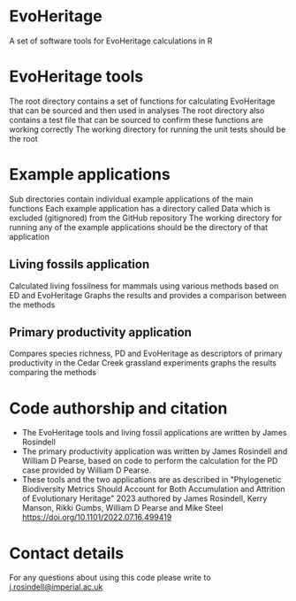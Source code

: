 # EvoHeritage
A set of software tools for EvoHeritage calculations in R

# EvoHeritage tools
The root directory contains a set of functions for calculating EvoHeritage that can be sourced and then used in analyses
The root directory also contains a test file that can be sourced to confirm these functions are working correctly
The working directory for running the unit tests should be the root

# Example applications
Sub directories contain individual example applications of the main functions
Each example application has a directory called Data which is excluded (gitignored) from the GitHub repository
The working directory for running any of the example applications should be the directory of that application

## Living fossils application

Calculated living fossilness for mammals using various methods based on ED and EvoHeritage
Graphs the results and provides a comparison between the methods

## Primary productivity application

Compares species richness, PD and EvoHeritage as descriptors of primary productivity in the Cedar Creek grassland experiments
graphs the results comparing the methods

# Code authorship and citation
* The EvoHeritage tools and living fossil applications are written by James Rosindell
* The primary productivity application was written by James Rosindell and William D Pearse, based on code to perform the calculation for the PD case provided by William D Pearse.
* These tools and the two applications are as described in "Phylogenetic Biodiversity Metrics Should Account for Both Accumulation and Attrition of Evolutionary Heritage" 2023 authored by James Rosindell, Kerry Manson, Rikki Gumbs, William D Pearse and Mike Steel
https://doi.org/10.1101/2022.07.16.499419

# Contact details
For any questions about using this code please write to j.rosindell@imperial.ac.uk